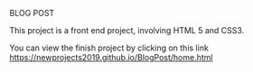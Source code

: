 BLOG POST

This project is a front end project, involving HTML 5 and CSS3.

You can view the finish project by clicking on this link https://newprojects2019.github.io/BlogPost/home.html

